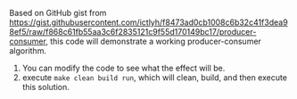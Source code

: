 Based on GitHub gist from https://gist.githubusercontent.com/ictlyh/f8473ad0cb1008c6b32c41f3dea98ef5/raw/f868c61fb55aa3c6f2835121c9f55d170149bc17/producer-consumer,
this code will demonstrate a working producer-consumer algorithm.

1. You can modify the code to see what the effect will be.
2. execute ```make clean build run```, which will clean, build, and then execute this solution.
